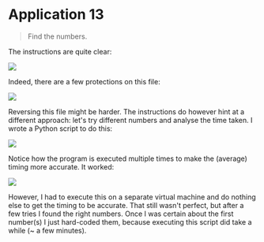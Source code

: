 # Application 13

> Find the numbers.

The instructions are quite clear:

![](https://i.imgur.com/9vaJpYT.png)

Indeed, there are a few protections on this file:

![](https://i.imgur.com/T7x2myp.png)

Reversing this file might be harder. The instructions do however hint at a different approach: let's try different numbers and analyse the time taken. I wrote a Python script to do this:

![](https://i.imgur.com/CpRCaIn.png)

Notice how the program is executed multiple times to make the (average) timing more accurate. It worked: 

![](https://i.imgur.com/6Ld2DFe.png)

However, I had to execute this on a separate virtual machine and do nothing else to get the timing to be accurate. That still wasn't perfect, but after a few tries I found the right numbers. Once I  was certain about the first number(s) I just hard-coded them, because executing this script did take a while (~ a few minutes).